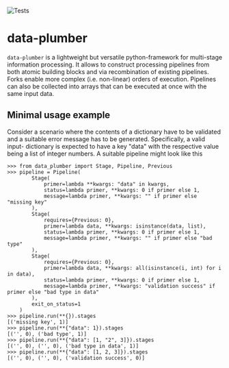 ![Tests](https://github.com/RichtersFinger/data-plumber/actions/workflows/tests.yml/badge.svg?branch=main)

# data-plumber
`data-plumber` is a lightweight but versatile python-framework for multi-stage
information processing. It allows to construct processing pipelines from both
atomic building blocks and via recombination of existing pipelines. Forks
enable more complex (i.e. non-linear) orders of execution. Pipelines can also
be collected into arrays that can be executed at once with the same input
data.

## Minimal usage example
Consider a scenario where the contents of a dictionary have to be validated
and a suitable error message has to be generated. Specifically, a valid input-
dictionary is expected to have a key "data" with the respective value being
a list of integer numbers. A suitable pipeline might look like this
```
>>> from data_plumber import Stage, Pipeline, Previous
>>> pipeline = Pipeline(
        Stage(
            primer=lambda **kwargs: "data" in kwargs,
            status=lambda primer, **kwargs: 0 if primer else 1,
            message=lambda primer, **kwargs: "" if primer else "missing key"
        ),
        Stage(
            requires={Previous: 0},
            primer=lambda data, **kwargs: isinstance(data, list),
            status=lambda primer, **kwargs: 0 if primer else 1,
            message=lambda primer, **kwargs: "" if primer else "bad type"
        ),
        Stage(
            requires={Previous: 0},
            primer=lambda data, **kwargs: all(isinstance(i, int) for i in data),
            status=lambda primer, **kwargs: 0 if primer else 1,
            message=lambda primer, **kwargs: "validation success" if primer else "bad type in data"
        ),
        exit_on_status=1
    )
>>> pipeline.run(**{}).stages
[('missing key', 1)]
>>> pipeline.run(**{"data": 1}).stages
[('', 0), ('bad type', 1)]
>>> pipeline.run(**{"data": [1, "2", 3]}).stages
[('', 0), ('', 0), ('bad type in data', 1)]
>>> pipeline.run(**{"data": [1, 2, 3]}).stages
[('', 0), ('', 0), ('validation success', 0)]
```

